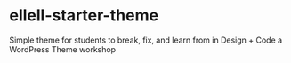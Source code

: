 # ellell-starter-theme
Simple theme for students to break, fix, and learn from in Design + Code a WordPress Theme workshop
